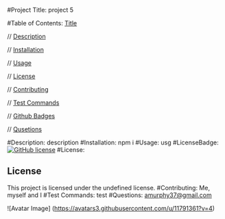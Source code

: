 

  #Project Title:
  project 5

  #Table of Contents:
  [Title](#Project-Title)

  // [Description](#Description)

  // [Installation](#Installation)

  // [Usage](#Usage)

  // [License](#License)

  // [Contributing](#Contributing)

  // [Test Commands](#Test-Commands)

  // [Github Badges](#Github-Badges)

  // [Qusetions](#Questions)

  #Description:
  description
  #Installation:
  npm i
  #Usage:
  usg
  #LicenseBadge:
  [![GitHub license](https://img.shields.io/badge/license-undefined-blue.svg)](https://github.com/amurphy37/project-5)
  #License:
   ## License

This project is licensed under the undefined license.
  #Contributing:
   Me, myself and I
  #Test Commands:
   test
  #Questions:
  amurphy37@gmail.com

  ![Avatar Image]
  (https://avatars3.githubusercontent.com/u/11791361?v=4)
  